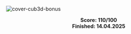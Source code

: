 ![cover-cub3d-bonus](https://github.com/user-attachments/assets/f0956e97-02f9-4b66-95e7-f54f9c45f863)

<div align="center">
  <strong>Score: 110/100</strong><br>
  <strong>Finished: 14.04.2025</strong>
</div>
